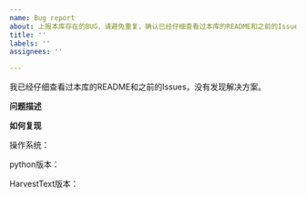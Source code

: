 ```yaml
---
name: Bug report
about: 上报本库存在的BUG，请避免重复，确认已经仔细查看过本库的README和之前的Issues
title: ''
labels: ''
assignees: ''

---
```


我已经仔细查看过本库的README和之前的Issues，没有发现解决方案。

**问题描述**


**如何复现**


操作系统：

python版本：

HarvestText版本：
